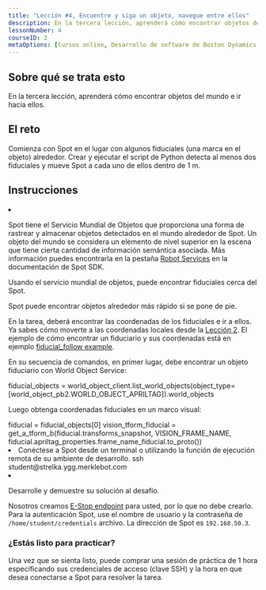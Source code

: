 ```yaml
---
title: "Lección #4, Encuentre y siga un objeto, navegue entre ellos"
description: En la tercera lección, aprenderá cómo encontrar objetos del mundo e ir hacia ellos.
lessonNumber: 4
courseID: 2
metaOptions: [Cursos online, Desarrollo de software de Boston Dynamics Spot]
---
```


<section class="container__narrow">

## Sobre qué se trata esto

En la tercera lección, aprenderá cómo encontrar objetos del mundo e ir hacia ellos.

</section>


<section class="container__narrow">

## El reto

Comienza con Spot en el lugar con algunos fiduciales (una marca en el objeto) alrededor. Crear y ejecutar el script de Python detecta al menos dos fiduciales y mueve Spot a cada uno de ellos dentro de 1 m.

</section>

<section class="container__reg">

## Instrucciones

<List type="numbers">

<li>

Spot tiene el Servicio Mundial de Objetos que proporciona una forma de rastrear y almacenar objetos detectados en el mundo alrededor de Spot. Un objeto del mundo se considera un elemento de nivel superior en la escena que tiene cierta cantidad de información semántica asociada. Más información puedes encontrarla en la pestaña [Robot Services](https://dev.bostondynamics.com/docs/concepts/robot_services#world-object) en la documentación de Spot SDK.

Usando el servicio mundial de objetos, puede encontrar fiduciales cerca del Spot.

Spot puede encontrar objetos alrededor más rápido si se pone de pie.

En la tarea, deberá encontrar las coordenadas de los fiduciales e ir a ellos. Ya sabes cómo moverte a las coordenadas locales desde la [Lección 2](/online-courses/boston-dynamics-course/3-remote-controlled-and-programmed-motion). El ejemplo de cómo encontrar un fiduciario y sus coordenadas está en ejemplo [fiducial_follow example](https://github.com/boston-dynamics/spot-sdk/blob/7ce5c5f31f4e1e45e9ff4be29fb097e258b75919/python/examples/fiducial_follow/fiducial_follow.py).

En su secuencia de comandos, en primer lugar, debe encontrar un objeto fiduciario con World Object Service:

<lessonCodeWrapper language="python" codeClass="big-code">
fiducial_objects = world_object_client.list_world_objects(object_type=[world_object_pb2.WORLD_OBJECT_APRILTAG]).world_objects
</lessonCodeWrapper>


Luego obtenga coordenadas fiduciales en un marco visual:

<lessonCodeWrapper language="python" codeClass="big-code">
fiducial = fiducial_objects[0]
vision_tform_fiducial = get_a_tform_b(fiducial.transforms_snapshot, VISION_FRAME_NAME, fiducial.apriltag_properties.frame_name_fiducial.to_proto())
</lessonCodeWrapper>

</li>

<li>
Conéctese a Spot desde un terminal o utilizando la función de ejecución remota de su ambiente de desarrollo.

<lessonCodeWrapper language="bash">
ssh student@strelka.ygg.merklebot.com
</lessonCodeWrapper>

</li>

<li>

Desarrolle y demuestre su solución al desafío.

Nosotros creamos [E-Stop endpoint](https://dev.bostondynamics.com/python/examples/estop/readme) para usted, por lo que no debe crearlo. Para la autenticación Spot, use el nombre de usuario y la contraseña de <code>/home/student/credentials</code> archivo. La dirección de Spot es <code>192.168.50.3</code>.

</li>

</List>
</section>

<section class="container__narrow">

### ¿Estás listo para practicar?

Una vez que se sienta listo, puede comprar una sesión de práctica de 1 hora especificando sus credenciales de acceso (clave SSH) y la hora en que desea conectarse a Spot para resolver la tarea.

##### <LessonButtonLink src="https://dapp.spot-sdk.education/#/checkout" text="Alquile un Spot" />

</section>